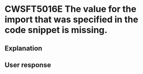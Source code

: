 # CWSFT5016E The value for the import that was specified in the code snippet is missing.

## Explanation

## User response